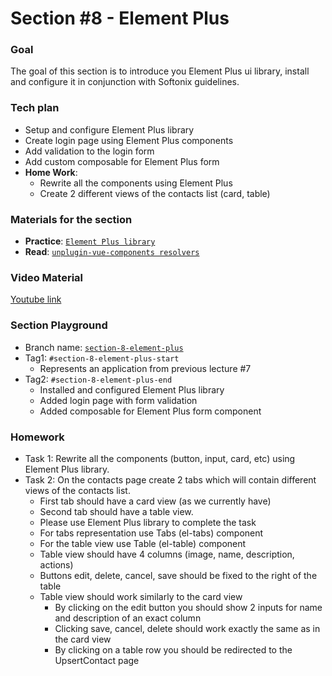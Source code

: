 # Section #8 - Element Plus

### Goal
The goal of this section is to introduce you Element Plus ui library, install and configure it in conjunction with Softonix guidelines.


### Tech plan
- Setup and configure Element Plus library
- Create login page using Element Plus components
- Add validation to the login form
- Add custom composable for Element Plus form
- **Home Work**: 
  - Rewrite all the components using Element Plus
  - Create 2 different views of the contacts list (card, table)

### Materials for the section
- **Practice**: [`Element Plus library`](https://element-plus.org/en-US/)
- **Read**: [`unplugin-vue-components resolvers`](https://github.com/antfu/unplugin-vue-components#importing-from-ui-libraries)

### Video Material
[Youtube link](https://youtu.be/Mn4vzc5eHbI)

### Section Playground
- Branch name: [`section-8-element-plus`](https://github.com/Softonix/softonix-incubator/tree/section-8-element-plus)
- Tag1: `#section-8-element-plus-start`
  - Represents an application from previous lecture #7
- Tag2: `#section-8-element-plus-end`
  - Installed and configured Element Plus library
  - Added login page with form validation
  - Added composable for Element Plus form component


### Homework
- Task 1:
  Rewrite all the components (button, input, card, etc) using Element Plus library.
- Task 2:
  On the contacts page create 2 tabs which will contain different views of the contacts list. 
  - First tab should have a card view (as we currently have)
  - Second tab should have a table view.
  - Please use Element Plus library to complete the task
  - For tabs representation use Tabs (el-tabs) component
  - For the table view use Table (el-table) component
  - Table view should have 4 columns (image, name, description, actions)
  - Buttons edit, delete, cancel, save should be fixed to the right of the table
  - Table view should work similarly to the card view
    - By clicking on the edit button you should show 2 inputs for name and description of an exact column
    - Clicking save, cancel, delete should work exactly the same as in the card view
    - By clicking on a table row you should be redirected to the UpsertContact page

